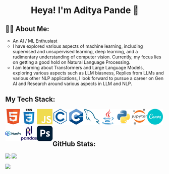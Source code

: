 <h1 align="center">Heya! I'm Aditya Pande 👋</h1>
<h2>👨‍💻 About Me:</h2>
<ul type="circle">
  <li>An AI / ML Enthusiast</li>
  <li> I have explored various aspects of machine learning, including supervised and unsupervised learning, deep learning, and a rudimentary understanding of computer vision. Currently, my focus lies on getting a good hold on Natural Language Processing.</li>
  <li> I am learning about Transformers and Large Language Models, exploring various aspects such as LLM biasness, Replies from LLMs and various other NLP applications, I look forward to pursue a career on Gen AI and Research around various aspects in LLM and NLP.</li>
 </ul>
<h2>My Tech Stack:</h2>
<img align="left" height=50px width=50px src="https://raw.githubusercontent.com/devicons/devicon/master/icons/html5/html5-original.svg" />
<img align="left" height=50px width=50px src="https://raw.githubusercontent.com/devicons/devicon/master/icons/css3/css3-original-wordmark.svg" />
<img align="left" height=50px width=50px src="https://raw.githubusercontent.com/devicons/devicon/master/icons/javascript/javascript-plain.svg" />
<img align="left" height=50px width=50px src="https://raw.githubusercontent.com/devicons/devicon/master/icons/c/c-line.svg" />
<img align="left" height=50px width=50px src="https://raw.githubusercontent.com/devicons/devicon/master/icons/cplusplus/cplusplus-original.svg"/>
<img align="left" height=50px width=50px src="https://raw.githubusercontent.com/devicons/devicon/master/icons/mysql/mysql-original.svg"/>
<img align="left" height=50px width=50px src="https://raw.githubusercontent.com/devicons/devicon/master/icons/java/java-original.svg"/>
<img align="left" height=50px width=50px src="https://raw.githubusercontent.com/devicons/devicon/master/icons/python/python-original.svg"/>
<img height=50px width=50px src="https://raw.githubusercontent.com/devicons/devicon/master/icons/canva/canva-original.svg"/>
<img align="left" height=50px width=50px src="https://raw.githubusercontent.com/devicons/devicon/master/icons/jupyter/jupyter-original-wordmark.svg"/>
<img align="left" height=50px width=50px src="https://raw.githubusercontent.com/devicons/devicon/master/icons/numpy/numpy-original-wordmark.svg"/>
<img align="left" height=50px width=50px src="https://raw.githubusercontent.com/devicons/devicon/master/icons/pandas/pandas-original-wordmark.svg"/>
<img align="left" height=50px width=50px src="https://raw.githubusercontent.com/devicons/devicon/master/icons/photoshop/photoshop-plain.svg"/>

<br>
<br>
<h2 align="left"> GitHub Stats: </h2>
<img src="https://github-readme-stats.vercel.app/api?username=nottpande&theme=dark&show_icons=true&count_private=true" />
<img src="https://github-readme-stats.vercel.app/api/top-langs/?username=nottpande&theme=dark&layout=compact">
<p><a href="https://git.io/streak-stats"><img src="https://streak-stats.demolab.com?user=nottpande&amp;theme=dark" ></a></p>
